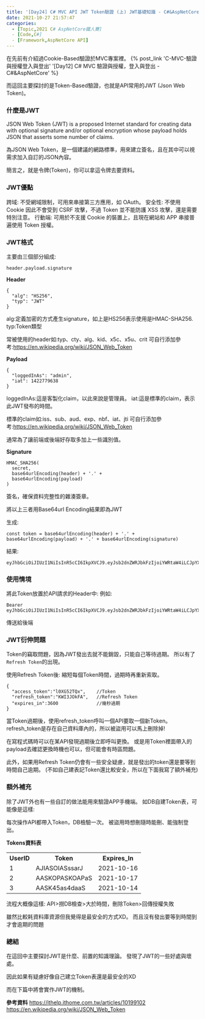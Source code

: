 ```yaml
---
title: '[Day24] C# MVC API JWT Token驗證 (上) JWT基礎知識 - C#&AspNetCore'
date: 2021-10-27 21:57:47
categories:  
  - [Topic,2021 C# AspNetCore鐵人賽]
  - [Code,C#]
  - [Framework,AspNetCore API]
---
```

在先前有介紹過Cookie-Based驗證於MVC專案裡。
{% post_link 'C-MVC-驗證與授權登入與登出' '[Day12] C# MVC 驗證與授權，登入與登出 - C#&AspNetCore' %}

而這回主要探討的是Token-Based驗證，也就是API常用的JWT (Json Web Token)。

### 什麼是JWT
JSON Web Token (JWT) is a proposed Internet standard for creating data with optional signature and/or optional encryption whose payload holds JSON that asserts some number of claims. 

為JSON Web Token，是一個建議的網路標準，用來建立簽名，且在其中可以視需求加入自訂的JSON內容。

簡言之，就是令牌(Token)，你可以拿這令牌去要資料。

### JWT優點
跨域: 不受網域限制，可用來串接第三方應用，如 OAuth。
安全性: 不使用 Cookie 因此不會受到 CSRF 攻擊，不過 Token 並不能防護 XSS 攻擊，還是需要特別注意。
行動端: 可用於不支援 Cookie 的裝置上，且現在網站和 APP 串接普遍使用 Token 授權。


### JWT格式
主要由三個部分組成:

```
header.payload.signature
```


**Header**
```
{
  "alg": "HS256",
  "typ": "JWT"
}
```
alg:定義加密的方式產生signature，如上是HS256表示使用是HMAC-SHA256.
typ:Token類型

常被使用的header如:typ、cty、alg、kid、x5c、x5u、crit
可自行添加參考:https://en.wikipedia.org/wiki/JSON_Web_Token


**Payload**
```
{
  "loggedInAs": "admin",
  "iat": 1422779638
}
```
loggedInAs:這是客製化claim，以此來說是管理員。
iat:這是標準的claim，表示此JWT發布的時間。

標準的claim如:iss、sub、aud、exp、nbf、iat、jti
可自行添加參考:https://en.wikipedia.org/wiki/JSON_Web_Token

通常為了讓前端或後端好存取多加上一些識別值。

**Signature**
```
HMAC_SHA256(
  secret,
  base64urlEncoding(header) + '.' +
  base64urlEncoding(payload)
)
```
簽名，確保資料完整性的雜湊簽章。

將以上三者用Base64url Encoding結果即為JWT

生成:
```
const token = base64urlEncoding(header) + '.' + base64urlEncoding(payload) + '.' + base64urlEncoding(signature)
```
結果:
```
eyJhbGciOiJIUzI1NiIsInR5cCI6IkpXVCJ9.eyJsb2dnZWRJbkFzIjoiYWRtaW4iLCJpYXQiOjE0MjI3Nzk2Mzh9.gzSraSYS8EXBxLN_oWnFSRgCzcmJmMjLiuyu5CSpyHI
```

### 使用情境
將此Token放置於API請求的Header中:
例如:
```
Bearer eyJhbGciOiJIUzI1NiIsInR5cCI6IkpXVCJ9.eyJsb2dnZWRJbkFzIjoiYWRtaW4iLCJpYXQiOjE0MjI3Nzk2Mzh9.gzSraSYS8EXBxLN_oWnFSRgCzcmJmMjLiuyu5CSpyHI
```
傳送給後端

### JWT衍伸問題
Token的竊取問題，因為JWT發出去就不能銷毀，只能自己等待過期。
所以有了<code>Refresh Token</code>的出現。

使用Refresh Token後:
縮短每個Token時間，過期時再重新索取。

```
{
  "access_token":"l0XG52TQx",    //Token
  "refresh_token":"KWI3JOkFA",   //Refresh Token
  "expires_in":3600              //幾秒過期
}
```
當Token過期後，使用refresh_token呼叫一個API要取一個新Token。
refresh_token是存在自己資料庫內的，所以被盜用可以馬上刪除掉!

在寫程式碼時可以在某API發現過期後立即呼叫更換。
或是用Token裡面帶入的payload去確認更換時機也可以，但可能會有時區問題。

此外，如果用Refresh Token仍會有一些安全疑慮，就是發出的token還是要等到時間自己逾期。
(不如自己建表記Token還比較安全，所以在下面我寫了額外補充)

### 額外補充
除了JWT外也有一些自訂的做法能用來驗證APP手機端。
如DB自建Token表，可能像是這樣:

每次操作API都帶入Token，DB檢驗一次。
被盜用時想刪隨時能刪、能強制登出。

**Tokens資料表**
<table>
<tr>
<th>UserID</th>
<th>Token</th>
<th>Expires_In</th>
</tr>
<tr>
<td>1</td>
<td>AJIASOIASssarJ</td>
<td>2021-10-16</td>
</tr>
<tr>
<td>2</td>
<td>AASKOPASKOAPaS</td>
<td>2021-10-17</td>
</tr>
<tr>
<td>3</td>
<td>AASK45as4daaS</td>
<td>2021-10-14</td>
</tr>
</table>

流程大概像這樣:
API>撈DB檢查>大於時間，刪除Token>回傳授權失敗

雖然比較耗資料庫資源但我覺得是最安全的方式XD。
而且沒有發出要等到時間到才會逾期的問題

### 總結
在這回中主要探討JWT是什麼、前置的知識理論。
發現了JWT的一些好處與壞處。

因此如果有疑慮好像自己建立Token表還是最安全的XD

而在下篇中將會實作JWT的機制。

**參考資料**
https://ithelp.ithome.com.tw/articles/10199102
https://en.wikipedia.org/wiki/JSON_Web_Token